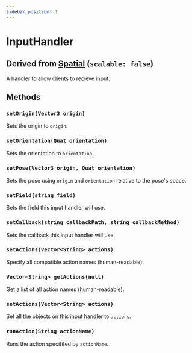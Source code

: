 ```yaml
---
sidebar_position: 1
---
```

# InputHandler
## Derived from [Spatial](../Spatial) (`scalable: false`)

A handler to allow clients to recieve input.

## Methods
### `setOrigin(Vector3 origin)`
Sets the origin to `origin`. 

### `setOrientation(Quat orientation)`
Sets the orientation to `orientation`. 

### `setPose(Vector3 origin, Quat orientation)`
Sets the pose using `origin` and `orientation` relative to the pose's space.

### `setField(string field)`
Sets the field this input handler will use.

### `setCallback(string callbackPath, string callbackMethod)`
Sets the callback this input handler will use.

### `setActions(Vector<String> actions)`
Specify all compatible action names (human-readable).

### `Vector<String> getActions(null)`
Get a list of all action names (human-readable).

### `setActions(Vector<String> actions)`
Set all the objects on this input handler to `actions`.

### `runAction(String actionName)`
Runs the action specififed by `actionName`.